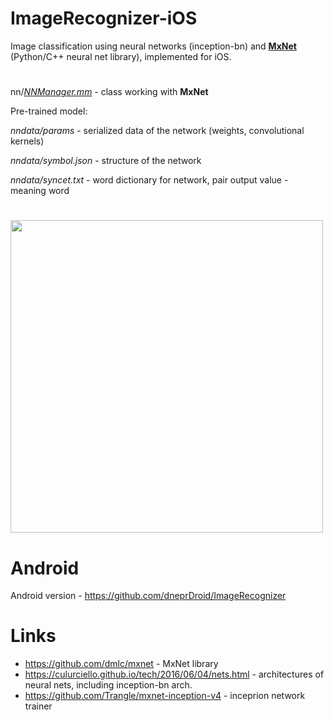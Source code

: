 # ImageRecognizer-iOS
Image classification using neural networks (inception-bn) and [**MxNet**](https://github.com/dmlc/mxnet) (Python/C++ neural net library), implemented for iOS.
#
nn/[*NNManager.mm*](https://github.com/dneprDroid/ImageRecognizer-iOS/blob/master/ImageRecognizer/nn/NNManager.mm) - class working with **MxNet**

Pre-trained model:

*nndata/params* - serialized data of the network (weights, convolutional kernels)

*nndata/symbol.json* - structure of the network 

*nndata/syncet.txt* - word dictionary for network, pair output value - meaning word 

#

<image src=https://raw.githubusercontent.com/dneprDroid/ImageRecognizer-iOS/master/images/screen1.gif height=500 />

# Android

Android version - https://github.com/dneprDroid/ImageRecognizer

# Links
  * https://github.com/dmlc/mxnet - MxNet library 
  * https://culurciello.github.io/tech/2016/06/04/nets.html - architectures of neural nets, including inception-bn arch.
  * https://github.com/Trangle/mxnet-inception-v4 - inceprion network trainer
